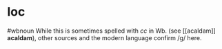 # loc
#wbnoun
While this is sometimes spelled with *cc* in Wb. (see [[acaldam]] **acaldam**), other sources and the modern language confirm /g/ here.